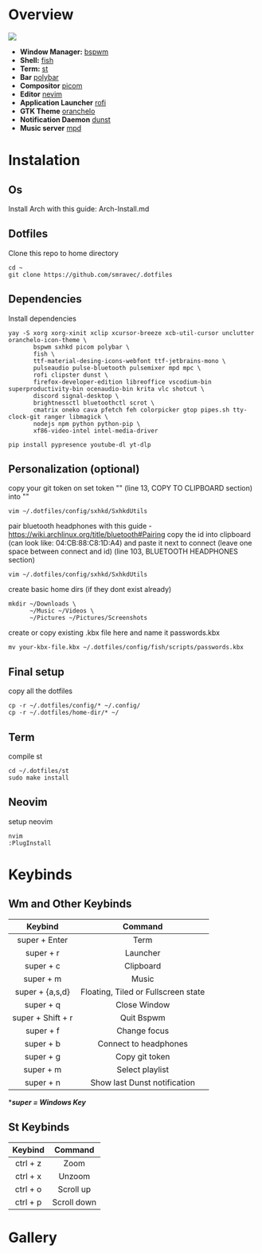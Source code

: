 # Overview
<img src=Preview1.png/>

- **Window Manager:** [bspwm](https://github.com/baskerville/bspwm)
- **Shell:** [fish](https://github.com/fish-shell/fish-shell)
- **Term:** [st](https://st.suckless.org)
- **Bar** [polybar](https://github.com/polybar/polybar)
- **Compositor** [picom](https://github.com/yshui/picom)
- **Editor** [nevim](https://github.com/neovim/neovim)
- **Application Launcher** [rofi](https://github.com/davatorium/rofi)
- **GTK Theme** [oranchelo](https://github.com/OrancheloTeam/oranchelo-icon-theme)
- **Notification Daemon** [dunst](https://github.com/dunst-project/dunst)
- **Music server** [mpd](https://github.com/MusicPlayerDaemon/MPD)

# Instalation

## Os
Install Arch with this guide: <a src=Arch-Install.md>Arch-Install.md<a/>

## Dotfiles
Clone this repo to home directory
```
cd ~
git clone https://github.com/smravec/.dotfiles
```

## Dependencies
Install dependencies
```
yay -S xorg xorg-xinit xclip xcursor-breeze xcb-util-cursor unclutter oranchelo-icon-theme \
       bspwm sxhkd picom polybar \
       fish \
       ttf-material-desing-icons-webfont ttf-jetbrains-mono \
       pulseaudio pulse-bluetooth pulsemixer mpd mpc \
       rofi clipster dunst \
       firefox-developer-edition libreoffice vscodium-bin superproductivity-bin ocenaudio-bin krita vlc shotcut \
       discord signal-desktop \
       brightnessctl bluetoothctl scrot \
       cmatrix oneko cava pfetch feh colorpicker gtop pipes.sh tty-clock-git ranger libmagick \
       nodejs npm python python-pip \
       xf86-video-intel intel-media-driver 
```
```
pip install pypresence youtube-dl yt-dlp
```

## Personalization (optional)
copy your git token on set token "" (line 13, COPY TO CLIPBOARD section) into ""
```
vim ~/.dotfiles/config/sxhkd/SxhkdUtils 
```
pair bluetooth headphones with this guide - https://wiki.archlinux.org/title/bluetooth#Pairing
copy the id into clipboard (can look like: 04:CB:88:C8:1D:A4) 
and paste it next to connect (leave one space between connect and id) (line 103, BLUETOOTH HEADPHONES section)  
```
vim ~/.dotfiles/config/sxhkd/SxhkdUtils 
```
create basic home dirs (if they dont exist already)
```
mkdir ~/Downloads \
      ~/Music ~/Videos \
      ~/Pictures ~/Pictures/Screenshots
```
create or copy existing .kbx file here and name it passwords.kbx
```
mv your-kbx-file.kbx ~/.dotfiles/config/fish/scripts/passwords.kbx
```

## Final setup
copy all the dotfiles
```
cp -r ~/.dotfiles/config/* ~/.config/
cp -r ~/.dotfiles/home-dir/* ~/
```

## Term
compile st
```
cd ~/.dotfiles/st
sudo make install
```

## Neovim
setup neovim
```
nvim
:PlugInstall
```

# Keybinds

## Wm and Other Keybinds

|    Keybind      |             Command                  |
|:---------------:|:------------------------------------:|
|   super + Enter |              Term                    |
|   super + r     |             Launcher                 |
|   super + c     |            Clipboard                 |
|   super + m     |              Music                   |
| super + {a,s,d} | Floating, Tiled or Fullscreen state  |
|   super + q     |          Close Window                |
|super + Shift + r|           Quit Bspwm                 |
|   super + f     |           Change focus               |
|   super + b     |       Connect to headphones          |
|   super + g     |          Copy git token              |
|   super + m     |         Select playlist              |
|   super + n     |    Show last Dunst notification      |

****super = Windows Key***

## St Keybinds

| Keybind|   Command |
|:------:|:---------:|
|ctrl + z|   Zoom    |
|ctrl + x|  Unzoom   |
|ctrl + o| Scroll up |
|ctrl + p|Scroll down|

# Gallery
